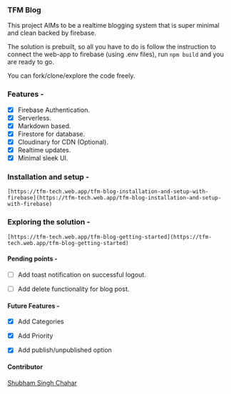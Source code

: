 ### TFM Blog

This project AIMs to be a realtime blogging system that is super minimal and clean backed by firebase.

The solution is prebuilt, so all you have to do is follow the instruction to connect the web-app to 
firebase (using .env files), run `npm build` and you are ready to go.

You can fork/clone/explore the code freely.


### Features -

 - [x] Firebase Authentication.
 - [x] Serverless.
 - [x] Markdown based.
 - [x] Firestore for database.
 - [x] Cloudinary for CDN (Optional).
 - [x] Realtime updates.
 - [x] Minimal sleek UI.

 ### Installation and setup - 

    [https://tfm-tech.web.app/tfm-blog-installation-and-setup-with-firebase](https://tfm-tech.web.app/tfm-blog-installation-and-setup-with-firebase)

### Exploring the solution - 

    [https://tfm-tech.web.app/tfm-blog-getting-started](https://tfm-tech.web.app/tfm-blog-getting-started)

#### Pending points - 

 - [ ] Add toast notification on successful logout.
 - [ ] Add delete functionality for blog post.  


#### Future Features - 

 - [x] Add Categories  
 - [x] Add Priority  
 - [x] Add publish/unpublished option  


#### Contributor

[Shubham Singh Chahar](https://github.com/thefallenmerc)
